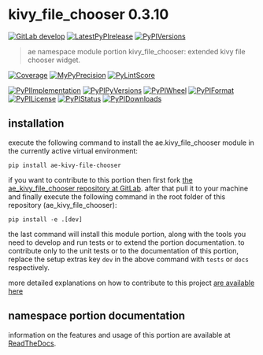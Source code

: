 <!-- THIS FILE IS EXCLUSIVELY MAINTAINED by the project ae.ae V0.3.90 -->
<!-- THIS FILE IS EXCLUSIVELY MAINTAINED by the project aedev.tpl_namespace_root V0.3.12 -->
# kivy_file_chooser 0.3.10

[![GitLab develop](https://img.shields.io/gitlab/pipeline/ae-group/ae_kivy_file_chooser/develop?logo=python)](
    https://gitlab.com/ae-group/ae_kivy_file_chooser)
[![LatestPyPIrelease](
    https://img.shields.io/gitlab/pipeline/ae-group/ae_kivy_file_chooser/release0.3.9?logo=python)](
    https://gitlab.com/ae-group/ae_kivy_file_chooser/-/tree/release0.3.9)
[![PyPIVersions](https://img.shields.io/pypi/v/ae_kivy_file_chooser)](
    https://pypi.org/project/ae-kivy-file-chooser/#history)

>ae namespace module portion kivy_file_chooser: extended kivy file chooser widget.

[![Coverage](https://ae-group.gitlab.io/ae_kivy_file_chooser/coverage.svg)](
    https://ae-group.gitlab.io/ae_kivy_file_chooser/coverage/index.html)
[![MyPyPrecision](https://ae-group.gitlab.io/ae_kivy_file_chooser/mypy.svg)](
    https://ae-group.gitlab.io/ae_kivy_file_chooser/lineprecision.txt)
[![PyLintScore](https://ae-group.gitlab.io/ae_kivy_file_chooser/pylint.svg)](
    https://ae-group.gitlab.io/ae_kivy_file_chooser/pylint.log)

[![PyPIImplementation](https://img.shields.io/pypi/implementation/ae_kivy_file_chooser)](
    https://gitlab.com/ae-group/ae_kivy_file_chooser/)
[![PyPIPyVersions](https://img.shields.io/pypi/pyversions/ae_kivy_file_chooser)](
    https://gitlab.com/ae-group/ae_kivy_file_chooser/)
[![PyPIWheel](https://img.shields.io/pypi/wheel/ae_kivy_file_chooser)](
    https://gitlab.com/ae-group/ae_kivy_file_chooser/)
[![PyPIFormat](https://img.shields.io/pypi/format/ae_kivy_file_chooser)](
    https://pypi.org/project/ae-kivy-file-chooser/)
[![PyPILicense](https://img.shields.io/pypi/l/ae_kivy_file_chooser)](
    https://gitlab.com/ae-group/ae_kivy_file_chooser/-/blob/develop/LICENSE.md)
[![PyPIStatus](https://img.shields.io/pypi/status/ae_kivy_file_chooser)](
    https://libraries.io/pypi/ae-kivy-file-chooser)
[![PyPIDownloads](https://img.shields.io/pypi/dm/ae_kivy_file_chooser)](
    https://pypi.org/project/ae-kivy-file-chooser/#files)


## installation


execute the following command to install the
ae.kivy_file_chooser module
in the currently active virtual environment:
 
```shell script
pip install ae-kivy-file-chooser
```

if you want to contribute to this portion then first fork
[the ae_kivy_file_chooser repository at GitLab](
https://gitlab.com/ae-group/ae_kivy_file_chooser "ae.kivy_file_chooser code repository").
after that pull it to your machine and finally execute the
following command in the root folder of this repository
(ae_kivy_file_chooser):

```shell script
pip install -e .[dev]
```

the last command will install this module portion, along with the tools you need
to develop and run tests or to extend the portion documentation. to contribute only to the unit tests or to the
documentation of this portion, replace the setup extras key `dev` in the above command with `tests` or `docs`
respectively.

more detailed explanations on how to contribute to this project
[are available here](
https://gitlab.com/ae-group/ae_kivy_file_chooser/-/blob/develop/CONTRIBUTING.rst)


## namespace portion documentation

information on the features and usage of this portion are available at
[ReadTheDocs](
https://ae.readthedocs.io/en/latest/_autosummary/ae.kivy_file_chooser.html
"ae_kivy_file_chooser documentation").

